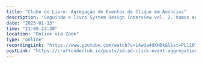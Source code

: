 ```yaml
---
title: "Clube do Livro: Agregação de Eventos de Clique em Anúncios"
description: "Seguindo o livro System Design Interview vol. 2. Vamos entrar no cap. 22 - Ad Click Event Aggregation"
date: "2025-01-13"
time: "21:00-22:30"
location: "Online via Zoom"
type: "online"
recordingLink: "https://www.youtube.com/watch?v=L4wUa4dXHDk&list=PLl10TyPY67JhWj4Inb0vsz9R-fR197Plg"
postLink: "https://craftcodeclub.io/posts/sd-ad-click-event-aggregation"
---
```

